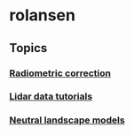 # rolansen
## Topics
### [Radiometric correction](/radiometric_correction/home.md)
### [Lidar data tutorials](https://google.com)
### [Neutral landscape models](google.com)
